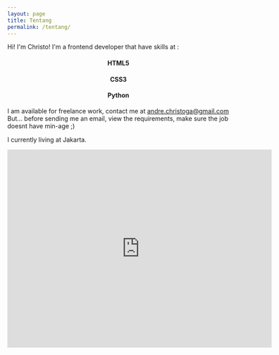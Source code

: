 ```yaml
---
layout: page
title: Tentang
permalink: /tentang/
---
```


Hi! I'm Christo!
I'm a frontend developer that have skills at :

<div class="mdl-grid" align="center">
  <div class="mdl-cell mdl-cell--4-col">
  	<i class="fa fa-html5 fa-4x"></i>
  	<h4>HTML5</h4>
  </div>
  <div class="mdl-cell mdl-cell--4-col">
  	<i class="fa fa-css3 fa-4x"></i>
  	<h4>CSS3</h4>	
  </div>
  <div class="mdl-cell mdl-cell--4-col">
  	<i class="fa fa-terminal fa-4x"></i>
  	<h4>Python</h4>
  </div>
</div>

I am available for freelance work, contact me at andre.christoga@gmail.com
But... before sending me an email, 
view the requirements, make sure the job doesnt have min-age ;)

I currently living at Jakarta.
<iframe src="https://www.google.com/maps/embed?pb=!1m18!1m12!1m3!1d3966.7805735632382!2d106.91437185008911!3d-6.16013549551814!2m3!1f0!2f0!3f0!3m2!1i1024!2i768!4f13.1!3m3!1m2!1s0x2e698acc410ed719%3A0x87195a50598a8260!2sJl.+Raya+Pegangsaan+Dua%2C+Klp.+Gading%2C+Kota+Jkt+Utara%2C+Daerah+Khusus+Ibukota+Jakarta!5e0!3m2!1sen!2sid!4v1449824427822" width="600" height="450" frameborder="0" style="border:0" allowfullscreen></iframe>




